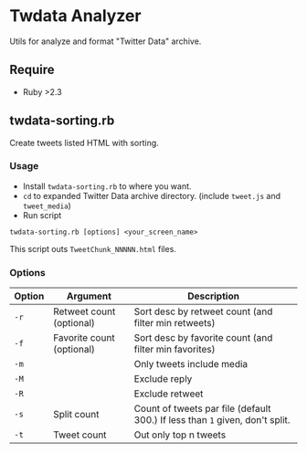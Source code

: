 # Twdata Analyzer

Utils for analyze and format "Twitter Data" archive.

## Require 

* Ruby \>2.3

## twdata-sorting.rb

Create tweets listed HTML with sorting.

### Usage

* Install `twdata-sorting.rb` to where you want.
* `cd` to expanded Twitter Data archive directory. (include `tweet.js` and `tweet_media`)
* Run script

```
twdata-sorting.rb [options] <your_screen_name>
```

This script outs `TweetChunk_NNNNN.html` files.

### Options

|Option|Argument|Description|
|---|-------|--------------------------------------|
|`-r`|Retweet count (optional)|Sort desc by retweet count (and filter min retweets)|
|`-f`|Favorite count (optional)|Sort desc by favorite count (and filter min favorites)|
|`-m`||Only tweets include media|
|`-M`||Exclude reply|
|`-R`||Exclude retweet|
|`-s`|Split count|Count of tweets par file (default 300.) If less than `1` given, don't split.|
|`-t`|Tweet count|Out only top n tweets|